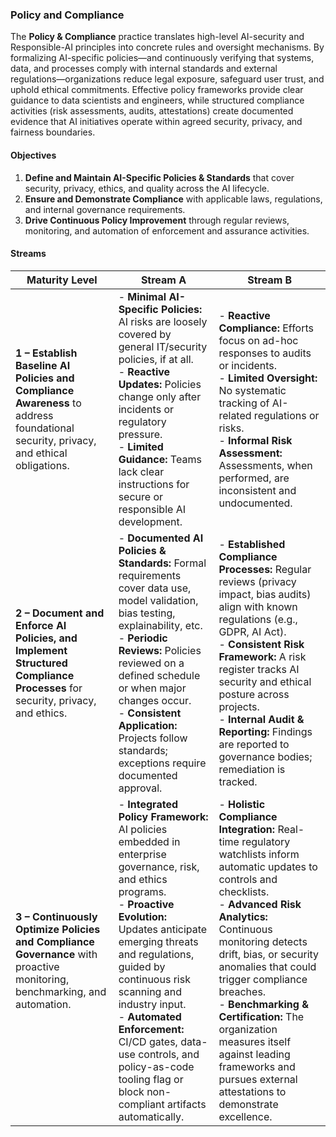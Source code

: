 ### Policy and Compliance  

The **Policy & Compliance** practice translates high-level AI-security and Responsible-AI principles into concrete rules and oversight mechanisms. By formalizing AI-specific policies—and continuously verifying that systems, data, and processes comply with internal standards and external regulations—organizations reduce legal exposure, safeguard user trust, and uphold ethical commitments. Effective policy frameworks provide clear guidance to data scientists and engineers, while structured compliance activities (risk assessments, audits, attestations) create documented evidence that AI initiatives operate within agreed security, privacy, and fairness boundaries.  

#### Objectives  

1. **Define and Maintain AI-Specific Policies & Standards** that cover security, privacy, ethics, and quality across the AI lifecycle.  
2. **Ensure and Demonstrate Compliance** with applicable laws, regulations, and internal governance requirements.  
3.  **Drive Continuous Policy Improvement** through regular reviews, monitoring, and automation of enforcement and assurance activities.  

#### Streams

| Maturity Level                                                                                                                      | Stream A                                                                                                                                                                                                                                                                                                                                                                                                 | Stream B                                                                                                                                                                                                                                                                                                                                                                                                                                 |
|-------------------------------------------------------------------------------------------------------------------------------------|----------------------------------------------------------------------------------------------------------------------------------------------------------------------------------------------------------------------------------------------------------------------------------------------------------------------------------------------------------------------------------------------------------|------------------------------------------------------------------------------------------------------------------------------------------------------------------------------------------------------------------------------------------------------------------------------------------------------------------------------------------------------------------------------------------------------------------------------------------|
| **1 – Establish Baseline AI Policies and Compliance Awareness** to address foundational security, privacy, and ethical obligations. | - **Minimal AI-Specific Policies:** AI risks are loosely covered by general IT/security policies, if at all.<br/>- **Reactive Updates:** Policies change only after incidents or regulatory pressure.<br/>- **Limited Guidance:** Teams lack clear instructions for secure or responsible AI development.                                                                                                | - **Reactive Compliance:** Efforts focus on ad-hoc responses to audits or incidents.<br/>- **Limited Oversight:** No systematic tracking of AI-related regulations or risks.<br/>- **Informal Risk Assessment:** Assessments, when performed, are inconsistent and undocumented.                                                                                                                                                         |
| **2 – Document and Enforce AI Policies, and Implement Structured Compliance Processes** for security, privacy, and ethics.          | - **Documented AI Policies & Standards:** Formal requirements cover data use, model validation, bias testing, explainability, etc.<br/>- **Periodic Reviews:** Policies reviewed on a defined schedule or when major changes occur.<br/>- **Consistent Application:** Projects follow standards; exceptions require documented approval.                                                                 | - **Established Compliance Processes:** Regular reviews (privacy impact, bias audits) align with known regulations (e.g., GDPR, AI Act).<br/>- **Consistent Risk Framework:** A risk register tracks AI security and ethical posture across projects.<br/>- **Internal Audit & Reporting:** Findings are reported to governance bodies; remediation is tracked.                                                                          |
| **3 – Continuously Optimize Policies and Compliance Governance** with proactive monitoring, benchmarking, and automation.           | - **Integrated Policy Framework:** AI policies embedded in enterprise governance, risk, and ethics programs.<br/>- **Proactive Evolution:** Updates anticipate emerging threats and regulations, guided by continuous risk scanning and industry input.<br/>- **Automated Enforcement:** CI/CD gates, data-use controls, and policy-as-code tooling flag or block non-compliant artifacts automatically. | - **Holistic Compliance Integration:** Real-time regulatory watchlists inform automatic updates to controls and checklists.<br/>- **Advanced Risk Analytics:** Continuous monitoring detects drift, bias, or security anomalies that could trigger compliance breaches.<br/>- **Benchmarking & Certification:** The organization measures itself against leading frameworks and pursues external attestations to demonstrate excellence. |

